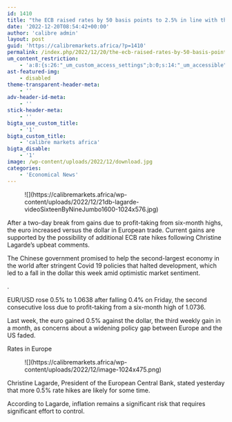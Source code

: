 ```yaml
---
id: 1410
title: "the ECB raised rates by 50 basis points to 2.5% in line with the English\_"
date: '2022-12-20T08:54:42+00:00'
author: 'calibre admin'
layout: post
guid: 'https://calibremarkets.africa/?p=1410'
permalink: /index.php/2022/12/20/the-ecb-raised-rates-by-50-basis-points-to-2-5-in-line-with-the-english/
um_content_restriction:
    - 'a:8:{s:26:"_um_custom_access_settings";b:0;s:14:"_um_accessible";i:0;s:28:"_um_access_hide_from_queries";b:0;s:19:"_um_noaccess_action";i:0;s:30:"_um_restrict_by_custom_message";i:0;s:27:"_um_restrict_custom_message";s:0:"";s:19:"_um_access_redirect";i:0;s:23:"_um_access_redirect_url";s:0:"";}'
ast-featured-img:
    - disabled
theme-transparent-header-meta:
    - ''
adv-header-id-meta:
    - ''
stick-header-meta:
    - ''
bigta_use_custom_title:
    - '1'
bigta_custom_title:
    - 'calibre markets africa'
bigta_disable:
    - '1'
image: /wp-content/uploads/2022/12/download.jpg
categories:
    - 'Economical News'
---
```


<figure class="wp-block-image size-large">![](https://calibremarkets.africa/wp-content/uploads/2022/12/21db-lagarde-videoSixteenByNineJumbo1600-1024x576.jpg)</figure>After a two-day break from gains due to profit-taking from six-month highs, the euro increased versus the dollar in European trade. Current gains are supported by the possibility of additional ECB rate hikes following Christine Lagarde’s upbeat comments.

The Chinese government promised to help the second-largest economy in the world after stringent Covid 19 policies that halted development, which led to a fall in the dollar this week amid optimistic market sentiment.

.

EUR/USD rose 0.5% to 1.0638 after falling 0.4% on Friday, the second consecutive loss due to profit-taking from a six-month high of 1.0736.

Last week, the euro gained 0.5% against the dollar, the third weekly gain in a month, as concerns about a widening policy gap between Europe and the US faded.

Rates in Europe

<figure class="wp-block-image size-large">![](https://calibremarkets.africa/wp-content/uploads/2022/12/image-1024x475.png)</figure>Christine Lagarde, President of the European Central Bank, stated yesterday that more 0.5% rate hikes are likely for some time.

According to Lagarde, inflation remains a significant risk that requires significant effort to control.